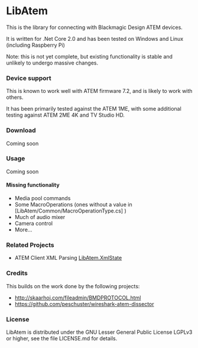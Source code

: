 # LibAtem


This is the library for connecting with Blackmagic Design ATEM devices.

It is written for .Net Core 2.0 and has been tested on Windows and Linux (including Raspberry Pi)

Note: this is not yet complete, but existing functionality is stable and unlikely to undergo massive changes.

### Device support
This is known to work well with ATEM firmware 7.2, and is likely to work with others.

It has been primarily tested against the ATEM 1ME, with some additional testing against ATEM 2ME 4K and TV Studio HD.

### Download
Coming soon


### Usage
Coming soon

#### Missing functionality
* Media pool commands
* Some MacroOperations (ones without a value in [LibAtem/Common/MacroOperationType.cs] )
* Much of audio mixer
* Camera control
* More...

### Related Projects
* ATEM Client XML Parsing [LibAtem.XmlState](https://github.com/LibAtem/LibAtem.XmlState)

### Credits
This builds on the work done by the following projects:
* http://skaarhoj.com/fileadmin/BMDPROTOCOL.html
* https://github.com/peschuster/wireshark-atem-dissector

### License

LibAtem is distributed under the GNU Lesser General Public License LGPLv3 or higher, see the file LICENSE.md for details.


